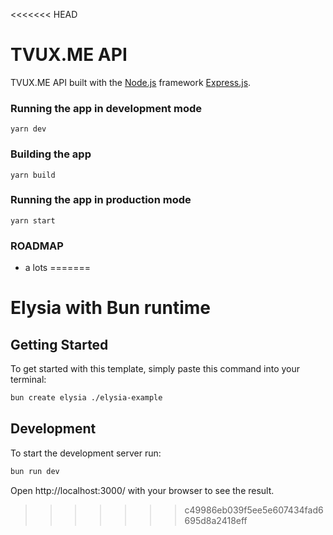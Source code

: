 <<<<<<< HEAD
# TVUX.ME API

TVUX.ME API built with the [Node.js](https://nodejs.org) framework [Express.js](https://expressjs.com).

### Running the app in development mode

```
yarn dev
```

### Building the app

```
yarn build
```

### Running the app in production mode

```
yarn start
```

### ROADMAP
- a lots
=======
# Elysia with Bun runtime

## Getting Started
To get started with this template, simply paste this command into your terminal:
```bash
bun create elysia ./elysia-example
```

## Development
To start the development server run:
```bash
bun run dev
```

Open http://localhost:3000/ with your browser to see the result.
>>>>>>> c49986eb039f5ee5e607434fad6695d8a2418eff
